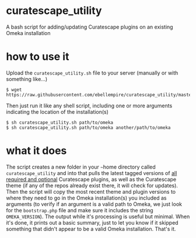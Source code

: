 # curatescape_utility
A bash script for adding/updating Curatescape plugins on an existing Omeka installation

# how to use it
Upload the `curatescape_utility.sh` file to your server (manually or with something like...) 
```
$ wget https://raw.githubusercontent.com/ebellempire/curatescape_utility/master/curatescape_utility.sh
```
Then just run it like any shell script, including one or more arguments indicating the location of the installation(s)
```
$ sh curatescape_utility.sh path/to/omeka
$ sh curatescape_utility.sh path/to/omeka another/path/to/omeka
```

# what it does
The script creates a new folder in your `~`home directory called `curatescape_utility` and into that pulls the latest tagged versions of [all required and optional](https://github.com/CPHDH/Curatescape#server-side-setup) Curatescape plugins, as well as the Curatescape theme (if any of the repos already exist there, it will check for updates). Then the script will copy the most recent theme and plugin versions to where they need to go in the Omeka installation(s) you included as arguments (to verify if an argument is a valid path to Omeka, we just look for the `bootstrap.php` file and make sure it includes the string `OMEKA_VERSION`). The output while it's processing is useful but minimal. When it's done, it prints out a basic summary, just to let you know if it skipped something that didn't appear to be a valid Omeka installation. That's it. 
